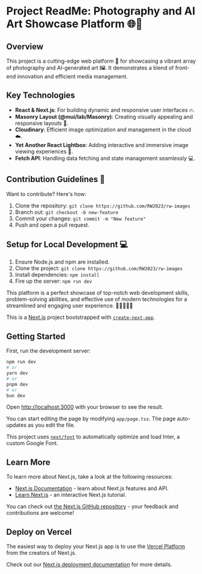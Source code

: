 # Project ReadMe: Photography and AI Art Showcase Platform 🌐📸

## Overview

This project is a cutting-edge web platform 🚀 for showcasing a vibrant array of photography and AI-generated art 🖼️. It demonstrates a blend of front-end innovation and efficient media management.

## Key Technologies

- **React & Next.js**: For building dynamic and responsive user interfaces 🔥.
- **Masonry Layout (@mui/lab/Masonry)**: Creating visually appealing and responsive layouts 🧱.
- **Cloudinary**: Efficient image optimization and management in the cloud ☁️.
- **Yet Another React Lightbox**: Adding interactive and immersive image viewing experiences 🌟.
- **Fetch API**: Handling data fetching and state management seamlessly 💻.

## Contribution Guidelines 🤝

Want to contribute? Here's how:

1. Clone the repository: `git clone https://github.com/RW2023/rw-images`
2. Branch out: `git checkout -b new-feature`
3. Commit your changes: `git commit -m "New feature"`
4. Push and open a pull request.

## Setup for Local Development 💻

1. Ensure Node.js and npm are installed.
2. Clone the project: `git clone https://github.com/RW2023/rw-images`
3. Install dependencies: `npm install`
4. Fire up the server: `npm run dev`

This platform is a perfect showcase of top-notch web development skills, problem-solving abilities, and effective use of modern technologies for a streamlined and engaging user experience. 🌟👩‍💻👨‍💻

This is a [Next.js](https://nextjs.org/) project bootstrapped with [`create-next-app`](https://github.com/vercel/next.js/tree/canary/packages/create-next-app).

## Getting Started

First, run the development server:

```bash
npm run dev
# or
yarn dev
# or
pnpm dev
# or
bun dev
```

Open [http://localhost:3000](http://localhost:3000) with your browser to see the result.

You can start editing the page by modifying `app/page.tsx`. The page auto-updates as you edit the file.

This project uses [`next/font`](https://nextjs.org/docs/basic-features/font-optimization) to automatically optimize and load Inter, a custom Google Font.

## Learn More

To learn more about Next.js, take a look at the following resources:

- [Next.js Documentation](https://nextjs.org/docs) - learn about Next.js features and API.
- [Learn Next.js](https://nextjs.org/learn) - an interactive Next.js tutorial.

You can check out [the Next.js GitHub repository](https://github.com/vercel/next.js/) - your feedback and contributions are welcome!

## Deploy on Vercel

The easiest way to deploy your Next.js app is to use the [Vercel Platform](https://vercel.com/new?utm_medium=default-template&filter=next.js&utm_source=create-next-app&utm_campaign=create-next-app-readme) from the creators of Next.js.

Check out our [Next.js deployment documentation](https://nextjs.org/docs/deployment) for more details.
